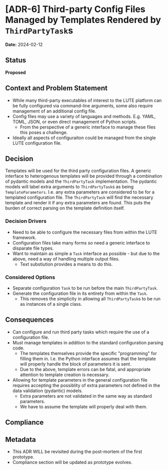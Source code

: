 # [ADR-6] Third-party Config Files Managed by Templates Rendered by `ThirdPartyTask`s

**Date:** 2024-02-12

## Status
**Proposed**

## Context and Problem Statement
- While many third-party executables of interest to the LUTE platform can be fully configured via command-line arguments, some also require management of an additional config file.
- Config files may use a variety of languages and methods. E.g. YAML, TOML, JSON, or even direct management of Python scripts.
  - From the perspective of a generic interface to manage these files this poses a challenge.
- Ideally all aspects of configuraiton could be managed from the single LUTE configuration file.

## Decision
Templates will be used for the third party configuration files. A generic interface to heterogenous templates will be provided through a combination of pydantic models and the `ThirdPartyTask` implementation. The pydantic models will label extra arguments to `ThirdPartyTask`s as being `TemplateParameters`. I.e. any extra parameters are considered to be for a templated configuration file. The `ThirdPartyTask` will find the necessary template and render it if any extra parameters are found. This puts the burden of correct parsing on the template definition itself.

### Decision Drivers
* Need to be able to configure the necessary files from within the LUTE framework.
* Configuration files take many forms so need a generic interface to disparate file types.
* Want to maintain as simple a `Task` interface as possible - but due to the above, need a way of handling multiple output files.
  * Text substiution provides a means to do this.

### Considered Options
* Separate configuration `Task` to be run before the main `ThirdPartyTask`.
* Generate the configuration file in its entirety from within the `Task`.
  * This removes the simplicity in allowing all `ThirdPartyTask`s to be run as instances of a single class.

## Consequences
* Can configure and run third party tasks which require the use of a configuration file.
* Must manage templates in addition to the standard configuration parsing code.
  * The templates themselves provide the specific "programming" for filling them in. I.e. the Python interface assumes that the template will properly handle the block of parameters it is sent.
  * Due to the above, template errors can be fatal, and appropriate attention to template creation is necessary.
* Allowing for template parameters in the general configuration file requires accepting the possiblity of extra parameters not defined in the data validation (pydantic) models.
  * Extra parameters are not validated in the same way as standard parameters.
  * We have to assume the template will properly deal with them.

## Compliance


## Metadata
- This ADR WILL be revisited during the post-mortem of the first prototype.
- Compliance section will be updated as prototype evolves.

